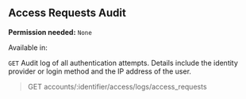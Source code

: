 ## Access Requests Audit

**Permission needed:** `None`

Available in:



`GET` Audit log of all authentication attempts. Details include the identity provider or login method and the IP address of the user.

> GET accounts/:identifier/access/logs/access_requests
